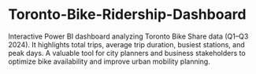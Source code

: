 # Toronto-Bike-Ridership-Dashboard
Interactive Power BI dashboard analyzing Toronto Bike Share data (Q1–Q3 2024). It highlights total trips, average trip duration, busiest stations, and peak days. A valuable tool for city planners and business stakeholders to optimize bike availability and improve urban mobility planning.
